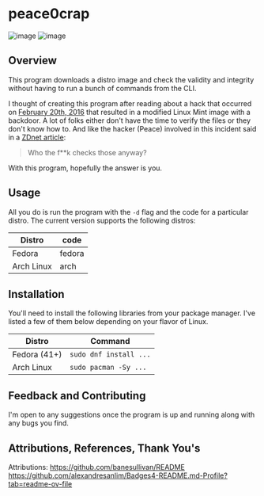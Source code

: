 # peace0crap

![image](https://img.shields.io/badge/C-00599C?style=for-the-badge&logo=c&logoColor=white)
![image](https://img.shields.io/badge/Linux-FCC624?style=for-the-badge&logo=linux&logoColor=black)

## Overview
This program downloads a distro image and check the validity and integrity without having to run a bunch of commands from the CLI. 

I thought of creating this program after reading about a hack that occurred on [February 20th, 2016](https://blog.linuxmint.com/?p=2994) that resulted in a modified Linux Mint image with a backdoor. A lot of folks either don't have the time to verify the files or they don't know how to. And like the hacker (Peace) involved in this incident said in a [ZDnet article](https://www.zdnet.com/article/hacker-hundreds-were-tricked-into-installing-linux-mint-backdoor/): 

> Who the f**k checks those anyway?

With this program, hopefully the answer is you.

## Usage

All you do is run the program with the `-d` flag and the code for a particular distro. The current version supports the following distros:

| Distro | code |
| --- | --- |
| Fedora | fedora |
| Arch Linux | arch |

## Installation

You'll need to install the following libraries from your package manager. I've listed a few of them below depending on your flavor of Linux.

| Distro | Command |
| --- | --- |
| Fedora (41+) | `sudo dnf install ...` |
| Arch Linux | `sudo pacman -Sy ...` |

## Feedback and Contributing

I'm open to any suggestions once the program is up and running along with any bugs you find.

## Attributions, References, Thank You's
Attributions:
https://github.com/banesullivan/README
https://github.com/alexandresanlim/Badges4-README.md-Profile?tab=readme-ov-file
